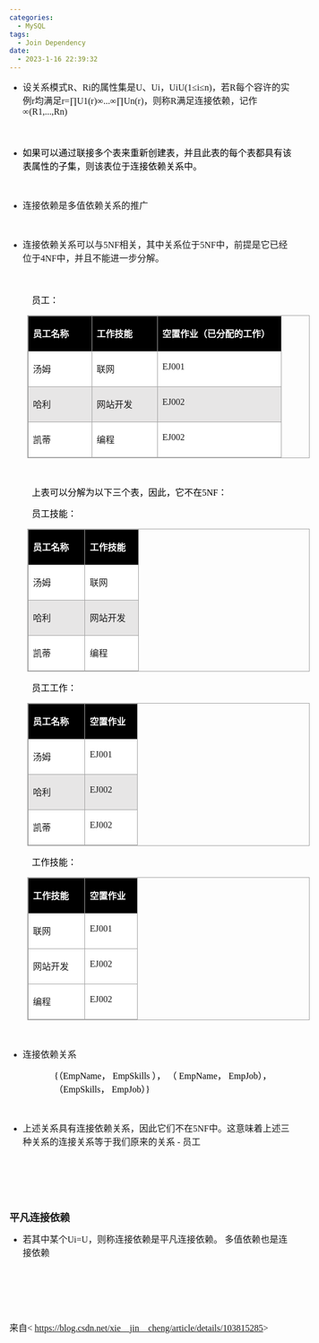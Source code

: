```yaml
---
categories:
  - MySQL
tags:
  - Join Dependency
date:
  - 2023-1-16 22:39:32
---
```


<ul style="list-style-type:disc">
    <li><span style="font-size:12.0pt"><span style="font-family:&quot;Microsoft YaHei UI&quot;">设关系模式</span></span><span
            style="font-size:12.0pt"><span style="font-family:&quot;Comic Sans MS&quot;">R</span></span><span
            style="font-size:12.0pt"><span style="font-family:&quot;Microsoft YaHei UI&quot;">、</span></span><span
            style="font-size:12.0pt"><span style="font-family:&quot;Comic Sans MS&quot;">Ri</span></span><span
            style="font-size:12.0pt"><span style="font-family:&quot;Microsoft YaHei UI&quot;">的属性集是</span></span><span
            style="font-size:12.0pt"><span style="font-family:&quot;Comic Sans MS&quot;">U</span></span><span
            style="font-size:12.0pt"><span style="font-family:&quot;Microsoft YaHei UI&quot;">、</span></span><span
            style="font-size:12.0pt"><span style="font-family:&quot;Comic Sans MS&quot;">Ui</span></span><span
            style="font-size:12.0pt"><span style="font-family:&quot;Microsoft YaHei UI&quot;">，</span></span><span
            style="font-size:12.0pt"><span style="font-family:&quot;Comic Sans MS&quot;">UiU(1≤i≤n)</span></span><span
            style="font-size:12.0pt"><span style="font-family:&quot;Microsoft YaHei UI&quot;">，若</span></span><span
            style="font-size:12.0pt"><span style="font-family:&quot;Comic Sans MS&quot;">R</span></span><span
            style="font-size:12.0pt"><span style="font-family:&quot;Microsoft YaHei UI&quot;">每个容许的实例</span></span><span
            style="font-size:12.0pt"><span style="font-family:&quot;Comic Sans MS&quot;">r</span></span><span
            style="font-size:12.0pt"><span style="font-family:&quot;Microsoft YaHei UI&quot;">均满足</span></span><span
            style="font-size:12.0pt"><span
                style="font-family:&quot;Comic Sans MS&quot;">r=∏U1(r)∞...∞∏Un(r)</span></span><span
            style="font-size:12.0pt"><span style="font-family:&quot;Microsoft YaHei UI&quot;">，则称</span></span><span
            style="font-size:12.0pt"><span style="font-family:&quot;Comic Sans MS&quot;">R</span></span><span
            style="font-size:12.0pt"><span
                style="font-family:&quot;Microsoft YaHei UI&quot;">满足连接依赖，记作</span></span><span
            style="font-size:12.0pt"><span style="font-family:&quot;Comic Sans MS&quot;">∞(R1,...,Rn)</span></span></li>
</ul>
<p><span style="font-size:15.0pt"><span style="font-family:Arial">&nbsp;</span></span></p>
<ul style="list-style-type:disc">
    <li><span style="font-size:12.0pt"><span style="font-family:&quot;Microsoft YaHei&quot;"><span
                    style="color:black">如果可以通过联接多个表来重新创建表，并且此表的每个表都具有该表属性的子集，则该表位于</span></span></span><span
            style="font-size:12.0pt"><span style="font-family:&quot;Microsoft YaHei UI&quot;"><span
                    style="color:black">连接依赖</span></span></span><span style="font-size:12.0pt"><span
                style="font-family:&quot;Microsoft YaHei&quot;"><span style="color:black">关系中。</span></span></span></li>
</ul>
<p><span style="font-size:12.0pt"><span style="font-family:&quot;Microsoft YaHei&quot;"><span
                style="color:black">&nbsp;</span></span></span></p>
<ul style="list-style-type:disc">
    <li><span style="font-size:12.0pt"><span
                style="font-family:&quot;Microsoft YaHei&quot;">连接依赖是多值依赖关系的推广</span></span></li>
</ul>
<p><span style="font-size:12.0pt"><span style="font-family:&quot;Microsoft YaHei&quot;"><span
                style="color:black">&nbsp;</span></span></span></p>
<ul style="list-style-type:disc">
    <li><span style="font-size:12.0pt"><span
                style="font-family:&quot;Microsoft YaHei UI&quot;">连接依赖关系可以与</span></span><span
            style="font-size:12.0pt"><span style="font-family:&quot;Comic Sans MS&quot;">5NF</span></span><span
            style="font-size:12.0pt"><span
                style="font-family:&quot;Microsoft YaHei UI&quot;">相关，其中关系位于</span></span><span
            style="font-size:12.0pt"><span style="font-family:&quot;Comic Sans MS&quot;">5NF</span></span><span
            style="font-size:12.0pt"><span
                style="font-family:&quot;Microsoft YaHei UI&quot;">中，前提是它已经位于</span></span><span
            style="font-size:12.0pt"><span style="font-family:&quot;Comic Sans MS&quot;">4NF</span></span><span
            style="font-size:12.0pt"><span style="font-family:&quot;Microsoft YaHei UI&quot;">中，并且不能进一步分解。</span></span>
    </li>
</ul>
<p><span style="font-size:15.0pt"><span style="font-family:&quot;Microsoft YaHei&quot;">&nbsp;</span></span></p>
<p style="margin-left: 40px;"><span style="font-size:12.0pt"><span
            style="font-family:&quot;Microsoft YaHei UI&quot;"><span style="color:black">员工：</span></span></span></p>
<table summary="" cellspacing="0"
    style="border-collapse:collapse; border-color:#a3a3a3; border-style:solid; border-width:1px; margin-left:32px"
    class=" cke_show_border">
    <tbody>
        <tr>
            <td
                style="background-color:black; border-bottom:1px solid #a3a3a3; border-left:1px solid #a3a3a3; border-right:1px solid #a3a3a3; border-top:1px solid #a3a3a3; vertical-align:top; width:1.009in">
                <p><span style="font-size:12.0pt"><span style="font-family:&quot;Microsoft YaHei UI&quot;"><span
                                style="color:white"><strong>员工名称</strong></span></span></span></p>
            </td>
            <td
                style="background-color:black; border-bottom:1px solid #a3a3a3; border-left:1px solid #a3a3a3; border-right:1px solid #a3a3a3; border-top:1px solid #a3a3a3; vertical-align:top; width:1.0423in">
                <p><span style="font-size:12.0pt"><span style="font-family:&quot;Microsoft YaHei UI&quot;"><span
                                style="color:white"><strong>工作技能</strong></span></span></span></p>
            </td>
            <td
                style="background-color:black; border-bottom:1px solid #a3a3a3; border-left:1px solid #a3a3a3; border-right:1px solid #a3a3a3; border-top:1px solid #a3a3a3; vertical-align:top; width:2.1298in">
                <p><span style="font-size:12.0pt"><span style="font-family:&quot;Microsoft YaHei UI&quot;"><span
                                style="color:white"><strong>空置作业（已分配的工作）</strong></span></span></span></p>
            </td>
        </tr>
        <tr>
            <td
                style="background-color:white; border-bottom:1px solid #a3a3a3; border-left:1px solid #a3a3a3; border-right:1px solid #a3a3a3; border-top:1px solid #a3a3a3; vertical-align:top; width:1.009in">
                <p><span style="font-size:12.0pt"><span
                            style="font-family:&quot;Microsoft YaHei UI&quot;">汤姆</span></span></p>
            </td>
            <td
                style="background-color:white; border-bottom:1px solid #a3a3a3; border-left:1px solid #a3a3a3; border-right:1px solid #a3a3a3; border-top:1px solid #a3a3a3; vertical-align:top; width:1.0423in">
                <p><span style="font-size:12.0pt"><span
                            style="font-family:&quot;Microsoft YaHei UI&quot;">联网</span></span></p>
            </td>
            <td
                style="background-color:white; border-bottom:1px solid #a3a3a3; border-left:1px solid #a3a3a3; border-right:1px solid #a3a3a3; border-top:1px solid #a3a3a3; vertical-align:top; width:1.9972in">
                <p><span style="font-size:12.0pt"><span
                            style="font-family:&quot;Comic Sans MS&quot;">EJ001</span></span></p>
            </td>
        </tr>
        <tr>
            <td
                style="background-color:#e7e6e6; border-bottom:1px solid #a3a3a3; border-left:1px solid #a3a3a3; border-right:1px solid #a3a3a3; border-top:1px solid #a3a3a3; vertical-align:top; width:1.009in">
                <p><span style="font-size:12.0pt"><span
                            style="font-family:&quot;Microsoft YaHei UI&quot;">哈利</span></span></p>
            </td>
            <td
                style="background-color:#e7e6e6; border-bottom:1px solid #a3a3a3; border-left:1px solid #a3a3a3; border-right:1px solid #a3a3a3; border-top:1px solid #a3a3a3; vertical-align:top; width:1.0423in">
                <p><span style="font-size:12.0pt"><span
                            style="font-family:&quot;Microsoft YaHei UI&quot;">网站开发</span></span></p>
            </td>
            <td
                style="background-color:#e7e6e6; border-bottom:1px solid #a3a3a3; border-left:1px solid #a3a3a3; border-right:1px solid #a3a3a3; border-top:1px solid #a3a3a3; vertical-align:top; width:1.9972in">
                <p><span style="font-size:12.0pt"><span
                            style="font-family:&quot;Comic Sans MS&quot;">EJ002</span></span></p>
            </td>
        </tr>
        <tr>
            <td
                style="background-color:white; border-bottom:1px solid #a3a3a3; border-left:1px solid #a3a3a3; border-right:1px solid #a3a3a3; border-top:1px solid #a3a3a3; vertical-align:top; width:1.009in">
                <p><span style="font-size:12.0pt"><span
                            style="font-family:&quot;Microsoft YaHei UI&quot;">凯蒂</span></span></p>
            </td>
            <td
                style="background-color:white; border-bottom:1px solid #a3a3a3; border-left:1px solid #a3a3a3; border-right:1px solid #a3a3a3; border-top:1px solid #a3a3a3; vertical-align:top; width:1.0423in">
                <p><span style="font-size:12.0pt"><span
                            style="font-family:&quot;Microsoft YaHei UI&quot;">编程</span></span></p>
            </td>
            <td
                style="background-color:white; border-bottom:1px solid #a3a3a3; border-left:1px solid #a3a3a3; border-right:1px solid #a3a3a3; border-top:1px solid #a3a3a3; vertical-align:top; width:1.9972in">
                <p><span style="font-size:12.0pt"><span
                            style="font-family:&quot;Comic Sans MS&quot;">EJ002</span></span></p>
            </td>
        </tr>
    </tbody>
</table>
<p><span style="font-size:12.0pt"><span style="font-family:&quot;Comic Sans MS&quot;"><span
                style="color:black">&nbsp;</span></span></span></p>
<p style="margin-left: 40px;"><span style="font-size:12.0pt"><span style="color:black"><span
                style="font-family:&quot;Microsoft YaHei UI&quot;">上表可以分解为以下三个表，因此，它不在</span><span
                style="font-family:&quot;Comic Sans MS&quot;">5NF</span><span
                style="font-family:&quot;Microsoft YaHei UI&quot;">：</span></span></span></p>
<p style="margin-left: 40px;"><span style="font-size:12.0pt"><span
            style="font-family:&quot;Microsoft YaHei UI&quot;"><span style="color:black">员工技能：</span></span></span></p>
<table summary="" cellspacing="0"
    style="border-collapse:collapse; border-color:#a3a3a3; border-style:solid; border-width:1px; margin-left:32px"
    class=" cke_show_border">
    <tbody>
        <tr>
            <td
                style="background-color:black; border-bottom:1px solid #a3a3a3; border-left:1px solid #a3a3a3; border-right:1px solid #a3a3a3; border-top:1px solid #a3a3a3; vertical-align:top; width:.8798in">
                <p><span style="font-size:12.0pt"><span style="font-family:&quot;Microsoft YaHei UI&quot;"><span
                                style="color:white"><strong>员工名称</strong></span></span></span></p>
            </td>
            <td
                style="background-color:black; border-bottom:1px solid #a3a3a3; border-left:1px solid #a3a3a3; border-right:1px solid #a3a3a3; border-top:1px solid #a3a3a3; vertical-align:top; width:.7972in">
                <p><span style="font-size:12.0pt"><span style="font-family:&quot;Microsoft YaHei UI&quot;"><span
                                style="color:white"><strong>工作技能</strong></span></span></span></p>
            </td>
        </tr>
        <tr>
            <td
                style="background-color:white; border-bottom:1px solid #a3a3a3; border-left:1px solid #a3a3a3; border-right:1px solid #a3a3a3; border-top:1px solid #a3a3a3; vertical-align:top; width:.8604in">
                <p><span style="font-size:12.0pt"><span
                            style="font-family:&quot;Microsoft YaHei UI&quot;">汤姆</span></span></p>
            </td>
            <td
                style="background-color:white; border-bottom:1px solid #a3a3a3; border-left:1px solid #a3a3a3; border-right:1px solid #a3a3a3; border-top:1px solid #a3a3a3; vertical-align:top; width:.7472in">
                <p><span style="font-size:12.0pt"><span
                            style="font-family:&quot;Microsoft YaHei UI&quot;">联网</span></span></p>
            </td>
        </tr>
        <tr>
            <td
                style="background-color:#e7e6e6; border-bottom:1px solid #a3a3a3; border-left:1px solid #a3a3a3; border-right:1px solid #a3a3a3; border-top:1px solid #a3a3a3; vertical-align:top; width:.8604in">
                <p><span style="font-size:12.0pt"><span
                            style="font-family:&quot;Microsoft YaHei UI&quot;">哈利</span></span></p>
            </td>
            <td
                style="background-color:#e7e6e6; border-bottom:1px solid #a3a3a3; border-left:1px solid #a3a3a3; border-right:1px solid #a3a3a3; border-top:1px solid #a3a3a3; vertical-align:top; width:.8166in">
                <p><span style="font-size:12.0pt"><span
                            style="font-family:&quot;Microsoft YaHei UI&quot;">网站开发</span></span></p>
            </td>
        </tr>
        <tr>
            <td
                style="background-color:white; border-bottom:1px solid #a3a3a3; border-left:1px solid #a3a3a3; border-right:1px solid #a3a3a3; border-top:1px solid #a3a3a3; vertical-align:top; width:.8604in">
                <p><span style="font-size:12.0pt"><span
                            style="font-family:&quot;Microsoft YaHei UI&quot;">凯蒂</span></span></p>
            </td>
            <td
                style="background-color:white; border-bottom:1px solid #a3a3a3; border-left:1px solid #a3a3a3; border-right:1px solid #a3a3a3; border-top:1px solid #a3a3a3; vertical-align:top; width:.7472in">
                <p><span style="font-size:12.0pt"><span
                            style="font-family:&quot;Microsoft YaHei UI&quot;">编程</span></span></p>
            </td>
        </tr>
    </tbody>
</table>
<p style="margin-left: 40px;"><span style="font-size:12.0pt"><span
            style="font-family:&quot;Microsoft YaHei UI&quot;"><span style="color:black">员工工作：</span></span></span></p>
<table summary="" cellspacing="0"
    style="border-collapse:collapse; border-color:#a3a3a3; border-style:solid; border-width:1px; margin-left:32px"
    class=" cke_show_border">
    <tbody>
        <tr>
            <td
                style="background-color:black; border-bottom:1px solid #a3a3a3; border-left:1px solid #a3a3a3; border-right:1px solid #a3a3a3; border-top:1px solid #a3a3a3; vertical-align:top; width:.8798in">
                <p><span style="font-size:12.0pt"><span style="font-family:&quot;Microsoft YaHei UI&quot;"><span
                                style="color:white"><strong>员工名称</strong></span></span></span></p>
            </td>
            <td
                style="background-color:black; border-bottom:1px solid #a3a3a3; border-left:1px solid #a3a3a3; border-right:1px solid #a3a3a3; border-top:1px solid #a3a3a3; vertical-align:top; width:.7972in">
                <p><span style="font-size:12.0pt"><span style="font-family:&quot;Microsoft YaHei UI&quot;"><span
                                style="color:white"><strong>空置作业</strong></span></span></span></p>
            </td>
        </tr>
        <tr>
            <td
                style="background-color:white; border-bottom:1px solid #a3a3a3; border-left:1px solid #a3a3a3; border-right:1px solid #a3a3a3; border-top:1px solid #a3a3a3; vertical-align:top; width:.8604in">
                <p><span style="font-size:12.0pt"><span
                            style="font-family:&quot;Microsoft YaHei UI&quot;">汤姆</span></span></p>
            </td>
            <td
                style="background-color:white; border-bottom:1px solid #a3a3a3; border-left:1px solid #a3a3a3; border-right:1px solid #a3a3a3; border-top:1px solid #a3a3a3; vertical-align:top; width:.7472in">
                <p><span style="font-size:12.0pt"><span
                            style="font-family:&quot;Comic Sans MS&quot;">EJ001</span></span></p>
            </td>
        </tr>
        <tr>
            <td
                style="background-color:#e7e6e6; border-bottom:1px solid #a3a3a3; border-left:1px solid #a3a3a3; border-right:1px solid #a3a3a3; border-top:1px solid #a3a3a3; vertical-align:top; width:.8604in">
                <p><span style="font-size:12.0pt"><span
                            style="font-family:&quot;Microsoft YaHei UI&quot;">哈利</span></span></p>
            </td>
            <td
                style="background-color:#e7e6e6; border-bottom:1px solid #a3a3a3; border-left:1px solid #a3a3a3; border-right:1px solid #a3a3a3; border-top:1px solid #a3a3a3; vertical-align:top; width:.7472in">
                <p><span style="font-size:12.0pt"><span
                            style="font-family:&quot;Comic Sans MS&quot;">EJ002</span></span></p>
            </td>
        </tr>
        <tr>
            <td
                style="background-color:white; border-bottom:1px solid #a3a3a3; border-left:1px solid #a3a3a3; border-right:1px solid #a3a3a3; border-top:1px solid #a3a3a3; vertical-align:top; width:.8604in">
                <p><span style="font-size:12.0pt"><span
                            style="font-family:&quot;Microsoft YaHei UI&quot;">凯蒂</span></span></p>
            </td>
            <td
                style="background-color:white; border-bottom:1px solid #a3a3a3; border-left:1px solid #a3a3a3; border-right:1px solid #a3a3a3; border-top:1px solid #a3a3a3; vertical-align:top; width:.7472in">
                <p><span style="font-size:12.0pt"><span
                            style="font-family:&quot;Comic Sans MS&quot;">EJ002</span></span></p>
            </td>
        </tr>
    </tbody>
</table>
<p style="margin-left: 40px;"><span style="font-size:12.0pt"><span
            style="font-family:&quot;Microsoft YaHei UI&quot;"><span style="color:black">工作技能：</span></span></span></p>
<table summary="" cellspacing="0"
    style="border-collapse:collapse; border-color:#a3a3a3; border-style:solid; border-width:1px; margin-left:32px"
    class=" cke_show_border">
    <tbody>
        <tr>
            <td
                style="background-color:black; border-bottom:1px solid #a3a3a3; border-left:1px solid #a3a3a3; border-right:1px solid #a3a3a3; border-top:1px solid #a3a3a3; vertical-align:top; width:.8798in">
                <p><span style="font-size:12.0pt"><span style="font-family:&quot;Microsoft YaHei UI&quot;"><span
                                style="color:white"><strong>工作技能</strong></span></span></span></p>
            </td>
            <td
                style="background-color:black; border-bottom:1px solid #a3a3a3; border-left:1px solid #a3a3a3; border-right:1px solid #a3a3a3; border-top:1px solid #a3a3a3; vertical-align:top; width:.7972in">
                <p><span style="font-size:12.0pt"><span style="font-family:&quot;Microsoft YaHei UI&quot;"><span
                                style="color:white"><strong>空置作业</strong></span></span></span></p>
            </td>
        </tr>
        <tr>
            <td
                style="background-color:white; border-bottom:1px solid #a3a3a3; border-left:1px solid #a3a3a3; border-right:1px solid #a3a3a3; border-top:1px solid #a3a3a3; vertical-align:top; width:.8604in">
                <p><span style="font-size:12.0pt"><span
                            style="font-family:&quot;Microsoft YaHei UI&quot;">联网</span></span></p>
            </td>
            <td
                style="background-color:white; border-bottom:1px solid #a3a3a3; border-left:1px solid #a3a3a3; border-right:1px solid #a3a3a3; border-top:1px solid #a3a3a3; vertical-align:top; width:.7472in">
                <p><span style="font-size:12.0pt"><span
                            style="font-family:&quot;Comic Sans MS&quot;">EJ001</span></span></p>
            </td>
        </tr>
        <tr>
            <td
                style="background-color:white; border-bottom:1px solid #a3a3a3; border-left:1px solid #a3a3a3; border-right:1px solid #a3a3a3; border-top:1px solid #a3a3a3; vertical-align:top; width:.8798in">
                <p><span style="font-size:12.0pt"><span
                            style="font-family:&quot;Microsoft YaHei UI&quot;">网站开发</span></span></p>
            </td>
            <td
                style="background-color:white; border-bottom:1px solid #a3a3a3; border-left:1px solid #a3a3a3; border-right:1px solid #a3a3a3; border-top:1px solid #a3a3a3; vertical-align:top; width:.7284in">
                <p><span style="font-size:12.0pt"><span
                            style="font-family:&quot;Comic Sans MS&quot;">EJ002</span></span></p>
            </td>
        </tr>
        <tr>
            <td
                style="background-color:white; border-bottom:1px solid #a3a3a3; border-left:1px solid #a3a3a3; border-right:1px solid #a3a3a3; border-top:1px solid #a3a3a3; vertical-align:top; width:.8604in">
                <p><span style="font-size:12.0pt"><span
                            style="font-family:&quot;Microsoft YaHei UI&quot;">编程</span></span></p>
            </td>
            <td
                style="background-color:white; border-bottom:1px solid #a3a3a3; border-left:1px solid #a3a3a3; border-right:1px solid #a3a3a3; border-top:1px solid #a3a3a3; vertical-align:top; width:.7472in">
                <p><span style="font-size:12.0pt"><span
                            style="font-family:&quot;Comic Sans MS&quot;">EJ002</span></span></p>
            </td>
        </tr>
    </tbody>
</table>
<p><span style="font-size:12.0pt"><span style="font-family:&quot;Microsoft YaHei UI&quot;"><span
                style="color:black">&nbsp;</span></span></span></p>
<ul style="list-style-type:disc">
    <li><span style="font-size:12.0pt"><span style="font-family:&quot;Microsoft YaHei UI&quot;">连接依赖关系 </span></span>
    </li>
</ul>
<p style="margin-left: 80px;"><span style="font-size:12.0pt"><span style="color:black"><span
                style="font-family:&quot;Comic Sans MS&quot;">{</span><span
                style="font-family:&quot;Microsoft YaHei UI&quot;">（</span><span
                style="font-family:&quot;Comic Sans MS&quot;">EmpName</span><span
                style="font-family:&quot;Microsoft YaHei UI&quot;">，</span><span
                style="font-family:&quot;Comic Sans MS&quot;"> EmpSkills </span><span
                style="font-family:&quot;Microsoft YaHei UI&quot;">）， （</span><span
                style="font-family:&quot;Comic Sans MS&quot;"> EmpName</span><span
                style="font-family:&quot;Microsoft YaHei UI&quot;">，</span><span
                style="font-family:&quot;Comic Sans MS&quot;"> EmpJob</span><span
                style="font-family:&quot;Microsoft YaHei UI&quot;">）， （</span><span
                style="font-family:&quot;Comic Sans MS&quot;">EmpSkills</span><span
                style="font-family:&quot;Microsoft YaHei UI&quot;">，</span><span
                style="font-family:&quot;Comic Sans MS&quot;"> EmpJob</span><span
                style="font-family:&quot;Microsoft YaHei UI&quot;">）</span><span
                style="font-family:&quot;Comic Sans MS&quot;">}</span></span></span></p>
<p><span style="font-size:12.0pt"><span style="font-family:&quot;Comic Sans MS&quot;"><span
                style="color:black">&nbsp;</span></span></span></p>
<ul style="list-style-type:disc">
    <li><span style="font-size:12.0pt"><span
                style="font-family:&quot;Microsoft YaHei UI&quot;">上述关系具有连接依赖关系，因此它们不在</span></span><span
            style="font-size:12.0pt"><span style="font-family:&quot;Comic Sans MS&quot;">5NF</span></span><span
            style="font-size:12.0pt"><span
                style="font-family:&quot;Microsoft YaHei UI&quot;">中。这意味着上述三种关系的连接关系等于我们原来的关系</span></span><span
            style="font-size:12.0pt"><span style="font-family:&quot;Comic Sans MS&quot;"> - </span></span><span
            style="font-size:12.0pt"><span style="font-family:&quot;Microsoft YaHei UI&quot;">员工</span></span></li>
</ul>
<p><span style="font-size:12.0pt"><span style="font-family:&quot;Comic Sans MS&quot;">&nbsp;</span></span></p>
<p><span style="font-size:12.0pt"><span style="font-family:&quot;Comic Sans MS&quot;">&nbsp;</span></span></p>
<p><span style="font-size:12.0pt"><span style="font-family:&quot;Comic Sans MS&quot;">&nbsp;</span></span></p>
<p><span style="font-size:13.5pt"><span
            style="font-family:&quot;Microsoft YaHei UI&quot;"><strong>平凡连接依赖</strong></span></span></p>
<ul style="list-style-type:disc">
    <li><span style="font-size:12.0pt"><span style="font-family:&quot;Microsoft YaHei UI&quot;">若其中某个</span></span><span
            style="font-size:12.0pt"><span style="font-family:&quot;Comic Sans MS&quot;">Ui=U</span></span><span
            style="font-size:12.0pt"><span style="font-family:&quot;Microsoft YaHei UI&quot;">，则称连接依赖是平凡连接依赖。
                多值依赖也是连接依赖</span></span></li>
</ul>
<p><span style="font-size:12.0pt"><span style="font-family:&quot;Microsoft YaHei UI&quot;">&nbsp;</span></span></p>
<p><span style="font-size:12.0pt"><span style="font-family:&quot;Microsoft YaHei UI&quot;">&nbsp;</span></span></p>
<p><span style="font-size:12.0pt"><span style="font-family:&quot;Microsoft YaHei UI&quot;">&nbsp;</span></span></p>
<p><span style="font-size:12.0pt"><span style="font-family:&quot;Microsoft YaHei UI&quot;">来自</span><span
            style="font-family:&quot;Comic Sans MS&quot;">&lt; </span><a
            data-cke-saved-href="https://blog.csdn.net/xie__jin__cheng/article/details/103815285"
            href="https://blog.csdn.net/xie__jin__cheng/article/details/103815285"><span
                style="font-family:&quot;Comic Sans MS&quot;">https://blog.csdn.net/xie__jin__cheng/article/details/103815285</span></a><span
            style="font-family:&quot;Comic Sans MS&quot;">&gt;</span></span></p>
